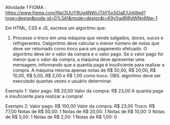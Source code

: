 ﻿Atividade 1
FIGMA : https://www.figma.com/file/3UUY8Ug4NWrJTbY5o3jOaE/Untitled?type=design&node-id=0%3A1&mode=design&t=K9y5gdRIRdWNn6Nw-1


Em HTML, CSS e JS, escreva um algoritmo que:

1) Processe o troco em uma máquina que vende salgados, doces, sucos e refrigerantes. Oalgoritmo deve calcular o menor número de notas que deve ser retornado como troco para um pagamento efetuado. O algoritmo deve ler o valor da compra e o valor pago. Se o valor pago for menor que o valor da compra, a máquina deve apresentar uma mensagem, informando que a quantia paga é insuficiente para realizar a compra. A máquina retorna apenas notas de R$ 50,00, R$ 20,00, R$ 10,00, R$ 5,00, R$ 2,00 e R$ 1,00 como troco. OBS: algoritmo deve ser executado quantas vezes o usuário determinar.


Exemplo 1:
Valor pago: R$ 20,00
Valor da compra: R$ 23,00
A quantia paga é insuficiente para realizar a compra!


Exemplo 2:
Valor pago: R$ 100,00
Valor da compra: R$ 23,00
Troco: R$ 77,00
Notas de R$ 50,00: 1
Notas de R$ 20,00: 1
Notas de R$ 10,00: 0
Notas de R$ 5,00: 1
Notas de R$ 2,00: 1
Notas de R$ 1,00: 0
